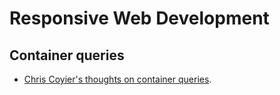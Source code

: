 # Responsive Web Development

## Container queries

-   [Chris Coyier's thoughts on container queries](https://css-tricks.com/lets-not-forget-about-container-queries/).
